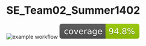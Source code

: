 # SE_Team02_Summer1402
![example workflow](https://github.com/Mohaymen-Academy/SE_Team02_Summer1402/actions/workflows/pipeline.yml/badge.svg?branch=main)
![Coverage](.github/badges/jacoco.svg)
